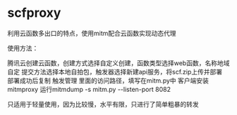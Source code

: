 # scfproxy

利用云函数多出口的特点，使用mitm配合云函数实现动态代理

使用方法：

腾讯云创建云函数，创建方式选择自定义创建，函数类型选择web函数，名称地域自定
提交方法选择本地自拍包，触发器选择新建api服务，将scf.zip上传并部署
部署成功后复制 触发管理 里面的访问路径，填写在mitm.py中
客户端安装mitmproxy
运行mitmdump -s mitm.py --listen-port 8082


只适用于轻量使用，因为比较慢，水平有限，只进行了简单粗暴的转发


